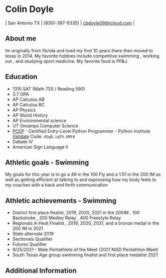 # Colin Doyle

| San Antonio TX | (830)-387-9335) | cbdoyle09@icloud.com |

## About me  

Im originally from florida and lived my first 10 years there then moved to texas in 2014. My favorite hobbies include competitive swimming , working out , and studying sport medicine. My favorite food is PP&J.

## Education

* 1310 SAT (Math 720 / Reading 590)
* 3.7 GPA
* AP Calculus AB
* AP Calculus BC
* AP Physics
* AP World History
* AP Environmental science
* UT Onramps Computer Science
* [PCEP](https://pythoninstitute.org/) - Certified Entry-Level Python Programmer - Python Institute  [Validate](https://verify.openedg.org/) Code: ```dSqQ.iq7h.bMt6```
* Debate IV
* American Sign Language II

## Athletic goals - Swimming

My goals for this year is to go a 49 in the 100 Fly and a 1:51 in the 200 IM as well as getting efficient at talking to and expressing how my body feels to my coaches with a back and forth communication

## Athletic achievements - Swimming

* District first place finalist, 2019, 2020, 2021 in the 200IM , 100 Backstroke , 200 Medley Relay , 400 Freestyle Relay
* Regionals A-Heat Finalist , 2019, 2020, 2021, and a bronze medal in the 200 IM in 2021
* State alternate 2019
* Sectionals Qualifier
* Futures Qualifier
* 9/25/2021 - Male Pentathlete of the Meet (2021 NISD Pentathlon Meet)
* South Texas Age group swimming finalist and first place medalist 2021

## Additional Information









